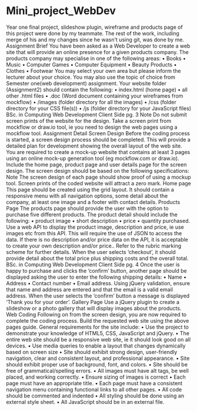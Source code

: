 # Mini_project_WebDev
Year one final project, slideshow plugin, wireframe and products page of this project were done by my teammate. 
The rest of the work, including merge of his and my changes since he wasn't using git, was done by me.
Assignment Brief
You have been asked as a Web Developer to create a web site that will provide
an online presence for a given products company.
The products company may specialise in one of the following areas:
• Books
• Music
• Computer Games
• Computer Equipment
• Beauty Products
• Clothes
• Footwear
You may select your own area but please inform the lecturer about your choice.
You may also use the topic of choice from Semester one(web development)
assignment.
Your website folder (Assignment2) should contain the following:
• index.html (home page)
• all other .html files
• .doc (Word document containing your wireframes from mockflow)
• /images (folder directory for all the images)
• /css (folder directory for your CSS file(s))
• /js (folder directory for your JavaScript files)
BSc. in Computing Web Development Client Side
pg. 3
Note
Do not submit screen prints of the website for the design.
Take a screen print from mockflow or draw.io tool, ie you need to design the web pages
using a mockflow tool.
Assignment Detail
Screen Design
Before the coding process is started, a screen design process should be
completed. This will provide a detailed plan for development showing the overall
layout of the web site.
You are required to create a mock-up website that contains at least 3 pages
using an online mock-up generation tool (eg mockflow.com or draw.io).
Include the home page, product page and user details page for the
screen design.
The screen design should be based on the following specifications:
Note
The screen design of each page should show proof of using a mockup tool.
Screen prints of the coded website will attract a zero mark.
Home page
This page should be created using the grid layout.
It should contain a responsive menu with all navigation options, some detail
about the company, at least one image and a footer with contact details.
Products Page
The products page should provide the user with the option to purchase five
different products.
The product detail should include the following:
• product image
• short description
• price
• quantity purchased.
Use a web API to display the product image, description and price, ie use images
etc from this API.
This will require the use of JSON to access the data.
If there is no description and/or price data on the API, it is acceptable to create
your own description and/or price..
Refer to the rubric marking scheme for further details.
When the user selects ‘checkout’, it should provide detail about the total price
plus shipping costs and the overall total.
BSc. in Computing Web Development Client Side
pg. 4
Once the user is happy to purchase and clicks the ‘confirm’ button, another page
should be displayed asking the user to enter the following shipping details:
• Name
• Address
• Contact number
• Email address.
Using jQuery validation, ensure that name and address are entered and that the
email is a valid email address.
When the user selects the ‘confirm’ button a message is displayed ‘Thank you for
your order’.
Gallery Page
Use a jQuery plugin to create a slideshow or a photo gallery that will display
images about the products.
Web Coding
Following on from the screen design, you are now required to complete the
coding process. Build the requested web site using the above pages guide.
General requirements for the site include:
• Use the project to demonstrate your knowledge of HTML5, CSS,
JavaScript and jQuery.
• The entire web site should be a responsive web site, ie it should look good
on all devices.
• Use media queries to enable a layout that changes dynamically based on
screen size
• Site should exhibit strong design, user-friendly navigation, clear and
consistent layout, and professional appearance.
• Site should exhibit proper use of background, font, and colors.
• Site should be free of grammatical/spelling errors.
• All images must have alt tags, be well placed, and working correctly.
• Ensure sizing of images is correct
• Each page must have an appropriate title.
• Each page must have a consistent navigation menu containing functional
links to all other pages.
• All code should be commented and indented
• All styling should be done using an external style sheet.
• All JavaScript should be in an external file.
